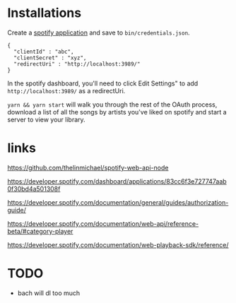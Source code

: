 # Installations

Create a [spotify application](https://developer.spotify.com/dashboard/applications) and save to `bin/credentials.json`. 

```
{
  "clientId" : "abc",
  "clientSecret" : "xyz",
  "redirectUri" : "http://localhost:3989/"
}
```

In the spotify dashboard, you'll need to click Edit Settings" to add `http://localhost:3989/` as a redirectUri.  

`yarn && yarn start` will walk you through the rest of the OAuth process, download a list of all the songs by artists you've liked on spotify and start a server to view your library. 



# links

https://github.com/thelinmichael/spotify-web-api-node

https://developer.spotify.com/dashboard/applications/83cc6f3e727747aab0f30bd4a501308f

https://developer.spotify.com/documentation/general/guides/authorization-guide/

https://developer.spotify.com/documentation/web-api/reference-beta/#category-player

https://developer.spotify.com/documentation/web-playback-sdk/reference/

# TODO

- bach will dl too much